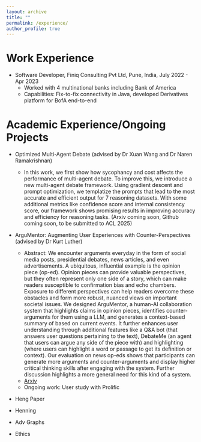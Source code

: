 ```yaml
---
layout: archive
title: ""
permalink: /experience/
author_profile: true
---
```


Work Experience
======
* Software Developer, Finiq Consulting Pvt Ltd, Pune, India, July 2022 - Apr 2023
  * Worked with 4 multinational banks including Bank of America 
  * Capabilities: Fix-to-fix connectivity in Java, developed Derivatives platform for BofA end-to-end 


Academic Experience/Ongoing Projects
======
* Optimized Multi-Agent Debate (advised by Dr Xuan Wang and Dr Naren Ramakrishnan)
  * In this work, we first show how sycophancy and cost affects the performance of multi-agent debate. To improve this, we introduce a new multi-agent debate framework. Using gradient descent and prompt optimization, we templatize the prompts that lead to the most accurate and efficient output for 7 reasoning datasets. With some additional metrics like confidence score and internal consistency score, our framework shows promising results in improving accuracy and efficiency for reasoning tasks. (Arxiv coming soon, Github coming soon, to be submitted to ACL 2025)

* ArguMentor: Augmenting User Experiences with Counter-Perspectives (advised by Dr Kurt Luther)
  *  Abstract: We encounter arguments everyday in the form of social media posts, presidential debates, news articles, and even advertisements. A ubiquitous, influential example is the opinion piece (op-ed). Opinion pieces can provide valuable perspectives, but they often represent only one side of a story, which can make readers susceptible to confirmation bias and echo chambers. Exposure to different perspectives can help readers overcome these obstacles and form more robust, nuanced views on important societal issues. We designed ArguMentor, a human-AI collaboration system that highlights claims in opinion pieces, identifies counter-arguments for them using a LLM, and generates a context-based summary of based on current events. It further enhances user understanding through additional features like a Q&A bot (that answers user questions pertaining to the text), DebateMe (an agent that users can argue any side of the piece with) and highlighting (where users can highlight a word or passage to get its definition or context). Our evaluation on news op-eds shows that participants can generate more arguments and counter-arguments and display higher critical thinking skills after engaging with the system. Further discussion highlights a more general need for this kind of a system.
  * [Arxiv](https://arxiv.org/abs/2406.02795) 
  * Ongoing work: User study with Prolific 

* Heng Paper
* Henning
* Adv Graphs 
* Ethics 




  

